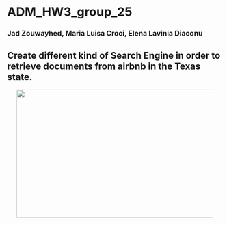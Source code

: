 # ADM_HW3_group_25
### Jad Zouwayhed, Maria Luisa Croci, Elena Lavinia Diaconu

## Create different kind of Search Engine in order to retrieve documents from airbnb in the Texas state. 

<p align="center">
  <img width="460" height="300" src="https://bmtoolbox.net/wp-content/uploads/2016/06/airbnb.jpg">
</p>

